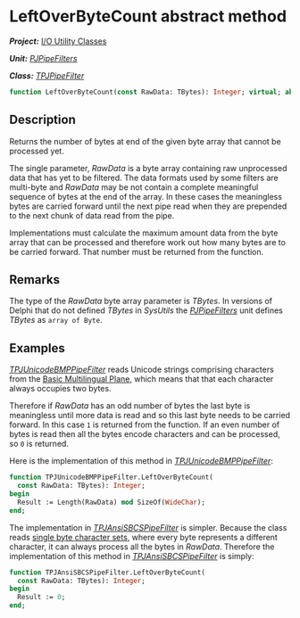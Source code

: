 # LeftOverByteCount abstract method

***Project:*** [I/O Utility Classes](../API.md)

***Unit:*** [_PJPipeFilters_](./PJPipeFilters.md)

***Class:*** [_TPJPipeFilter_](./TPJPipeFilter.md)

```pascal
function LeftOverByteCount(const RawData: TBytes): Integer; virtual; abstract;
```

## Description

Returns the number of bytes at end of the given byte array that cannot be processed yet.

The single parameter, _RawData_ is a byte array containing raw unprocessed data that has yet to be filtered. The data formats used by some filters are multi-byte and _RawData_ may be not contain a complete meaningful sequence of bytes at the end of the array. In these cases the meaningless bytes are carried forward until the next pipe read when they are prepended to the next chunk of data read from the pipe.

Implementations must calculate the maximum amount data from the byte array that can be processed and therefore work out how many bytes are to be carried forward. That number must be returned from the function.

## Remarks

The type of the _RawData_ byte array parameter is _TBytes_. In versions of Delphi that do not defined _TBytes_ in _SysUtils_ the [_PJPipeFilters_](./PJPipeFilters.md) unit defines _TBytes_ as `array of Byte`.

## Examples

[_TPJUnicodeBMPPipeFilter_](./TPJUnicodeBMPPipeFilter.md) reads Unicode strings comprising characters from the [Basic Multilingual Plane](https://en.wikipedia.org/wiki/Basic_Multilingual_Plane#Basic_Multilingual_Plane), which means that that each character always occupies two bytes.

Therefore if _RawData_ has an odd number of bytes the last byte is meaningless until more data is read and so this last byte needs to be carried forward. In this case `1` is returned from the function. If an even number of bytes is read then all the bytes encode characters and can be processed, so `0` is returned.

Here is the implementation of this method in [_TPJUnicodeBMPPipeFilter_](./TPJUnicodeBMPPipeFilter.md):

```pascal
function TPJUnicodeBMPPipeFilter.LeftOverByteCount(
  const RawData: TBytes): Integer;
begin
  Result := Length(RawData) mod SizeOf(WideChar);
end;
```

The implementation in [_TPJAnsiSBCSPipeFilter_](./TPJAnsiSBCSPipeFilter.md) is simpler. Because the class reads [single byte character sets](https://en.wikipedia.org/wiki/SBCS), where every byte represents a different character, it can always process all the bytes in _RawData_. Therefore the implementation of this method in [_TPJAnsiSBCSPipeFilter_](./TPJAnsiSBCSPipeFilter.md) is simply:

```pascal
function TPJAnsiSBCSPipeFilter.LeftOverByteCount(
  const RawData: TBytes): Integer;
begin
  Result := 0;
end;
```
